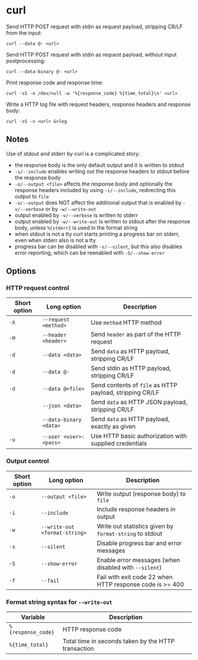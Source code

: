 # curl

Send HTTP POST request with stdin as request payload, stripping CR/LF from the
input:

    curl --data @- <url>

Send HTTP POST request with stdin as request payload, without input
postprocessing:

    curl --data-binary @- <url>

Print response code and response time:

    curl -sS -o /dev/null -w '%{response_code} %{time_total}\n' <url>

Write a HTTP log file with request headers, response headers and response body:

    curl -sS -v <url> &>log

## Notes

Use of stdout and stderr by curl is a complicated story:
- the response body is the only default output and it is written to stdout
- `-i/--include` enables writing out the response headers to stdout before the
  response body
- `-o/--output <file>` affects the response body and optionally the response
  headers included by using `-i/--include`, redirecting this output to `file`
- `-o/--output` does NOT affect the additional output that is enabled by
  `-v/--verbose` or by `-w/--write-out`
- output enabled by `-v/--verbose` is written to stderr
- output enabled by `-w/--write-out` is written to stdout after the response
  body, unless `%{stderr}` is used in the format string
- when stdout is not a tty curl starts printing a progress bar on stderr, even
  when stderr also is not a tty
- progress bar can be disabled with `-s/--silent`, but this also disables error
  reporting, which can be reenabled with `-S/--show-error`

## Options

### HTTP request control

| Short option | Long option            | Description
| ------------ | ---------------------- | -----------
| `-X`         | `--request <method>`   | Use `method` HTTP method
| `-H`         | `--header <header>`    | Send `header` as part of the HTTP request
| `-d`         | `--data <data>`        | Send `data` as HTTP payload, stripping CR/LF
| `-d`         | `--data @-`            | Send stdin as HTTP payload, stripping CR/LF
| `-d`         | `--data @<file>`       | Send contents of `file` as HTTP payload, stripping CR/LF
|              | `--json <data>`        | Send `data` as HTTP JSON payload, stripping CR/LF
|              | `--data-binary <data>` | Send `data` as HTTP payload, exactly as given
| `-u`         | `--user <user>:<pass>` | Use HTTP basic authorization with supplied credentials

### Output control

| Short option  | Long option                   | Description
| ------------- | ----------------------------- | -----------
| `-o`          | `--output <file>`             | Write output (response body) to `file`
| `-i`          | `--include`                   | Include response headers in output
| `-w`          | `--write-out <format-string>` | Write out statistics given by `format-string` to stdout
| `-s`          | `--silent`                    | Disable progress bar and error messages 
| `-S`          | `--show-error`                | Enable error messages (when disabled with `--silent`)
| `-f`          | `--fail`                      | Fail with exit code 22 when HTTP response code is >= 400

### Format string syntax for `--write-out`

| Variable           | Description
| ------------------ | -------
| `%{response_code}` | HTTP response code
| `%{time_total}`    | Total time in seconds taken by the HTTP transaction
